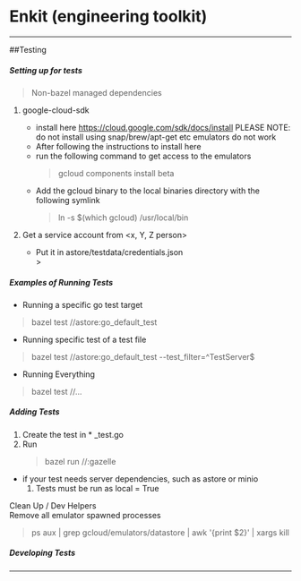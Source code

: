 # Enkit (engineering toolkit)

---
##Testing 

##### Setting up for tests 
> Non-bazel managed dependencies
1. google-cloud-sdk
    * install here https://cloud.google.com/sdk/docs/install
        PLEASE NOTE: do not install using snap/brew/apt-get etc
        emulators do not work
    * After following the instructions to install here
    * run the following command to get access to the emulators
        > gcloud components install beta 
    * Add the gcloud binary to the local binaries directory with the following symlink
        > ln -s $(which gcloud) /usr/local/bin
                    
2. Get a service account from <x, Y, Z person>
    * Put it in astore/testdata/credentials.json     
                                                                                         >
##### Examples of Running Tests
* Running a specific go test target
> bazel test //astore:go_default_test
* Running specific test of a test file 
> bazel test //astore:go_default_test --test_filter=^TestServer$
* Running Everything 
> bazel test //...

##### Adding Tests
1. Create the test in * _test.go 
2. Run 
    > bazel run //:gazelle
* if your test needs server dependencies, such as astore or minio 
    1. Tests must be run as local = True 

Clean Up / Dev Helpers  
Remove all emulator spawned processes
> ps aux | grep gcloud/emulators/datastore | awk '{print $2}' | xargs kill


##### Developing Tests


--- 
